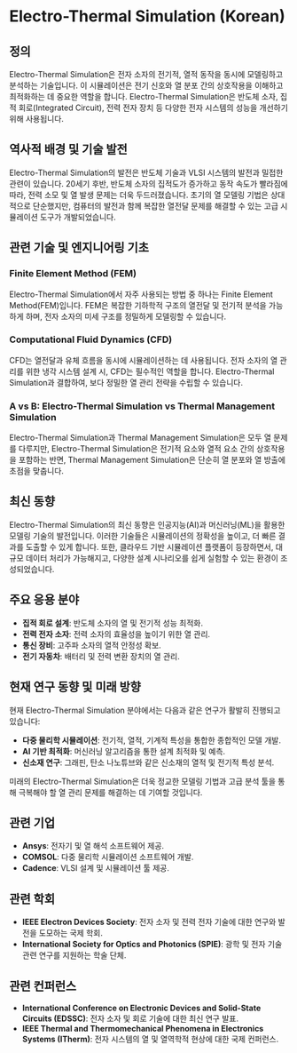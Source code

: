 # Electro-Thermal Simulation (Korean)

## 정의

Electro-Thermal Simulation은 전자 소자의 전기적, 열적 동작을 동시에 모델링하고 분석하는 기술입니다. 이 시뮬레이션은 전기 신호와 열 분포 간의 상호작용을 이해하고 최적화하는 데 중요한 역할을 합니다. Electro-Thermal Simulation은 반도체 소자, 집적 회로(Integrated Circuit), 전력 전자 장치 등 다양한 전자 시스템의 성능을 개선하기 위해 사용됩니다.

## 역사적 배경 및 기술 발전

Electro-Thermal Simulation의 발전은 반도체 기술과 VLSI 시스템의 발전과 밀접한 관련이 있습니다. 20세기 후반, 반도체 소자의 집적도가 증가하고 동작 속도가 빨라짐에 따라, 전력 소모 및 열 발생 문제는 더욱 두드러졌습니다. 초기의 열 모델링 기법은 상대적으로 단순했지만, 컴퓨터의 발전과 함께 복잡한 열전달 문제를 해결할 수 있는 고급 시뮬레이션 도구가 개발되었습니다.

## 관련 기술 및 엔지니어링 기초

### Finite Element Method (FEM)

Electro-Thermal Simulation에서 자주 사용되는 방법 중 하나는 Finite Element Method(FEM)입니다. FEM은 복잡한 기하학적 구조의 열전달 및 전기적 분석을 가능하게 하며, 전자 소자의 미세 구조를 정밀하게 모델링할 수 있습니다.

### Computational Fluid Dynamics (CFD)

CFD는 열전달과 유체 흐름을 동시에 시뮬레이션하는 데 사용됩니다. 전자 소자의 열 관리를 위한 냉각 시스템 설계 시, CFD는 필수적인 역할을 합니다. Electro-Thermal Simulation과 결합하여, 보다 정밀한 열 관리 전략을 수립할 수 있습니다.

### A vs B: Electro-Thermal Simulation vs Thermal Management Simulation

Electro-Thermal Simulation과 Thermal Management Simulation은 모두 열 문제를 다루지만, Electro-Thermal Simulation은 전기적 요소와 열적 요소 간의 상호작용을 포함하는 반면, Thermal Management Simulation은 단순히 열 분포와 열 방출에 초점을 맞춥니다.

## 최신 동향

Electro-Thermal Simulation의 최신 동향은 인공지능(AI)과 머신러닝(ML)을 활용한 모델링 기술의 발전입니다. 이러한 기술들은 시뮬레이션의 정확성을 높이고, 더 빠른 결과를 도출할 수 있게 합니다. 또한, 클라우드 기반 시뮬레이션 플랫폼이 등장하면서, 대규모 데이터 처리가 가능해지고, 다양한 설계 시나리오를 쉽게 실험할 수 있는 환경이 조성되었습니다.

## 주요 응용 분야

- **집적 회로 설계**: 반도체 소자의 열 및 전기적 성능 최적화.
- **전력 전자 소자**: 전력 소자의 효율성을 높이기 위한 열 관리.
- **통신 장비**: 고주파 소자의 열적 안정성 확보.
- **전기 자동차**: 배터리 및 전력 변환 장치의 열 관리.

## 현재 연구 동향 및 미래 방향

현재 Electro-Thermal Simulation 분야에서는 다음과 같은 연구가 활발히 진행되고 있습니다:

- **다중 물리학 시뮬레이션**: 전기적, 열적, 기계적 특성을 통합한 종합적인 모델 개발.
- **AI 기반 최적화**: 머신러닝 알고리즘을 통한 설계 최적화 및 예측.
- **신소재 연구**: 그래핀, 탄소 나노튜브와 같은 신소재의 열적 및 전기적 특성 분석.

미래의 Electro-Thermal Simulation은 더욱 정교한 모델링 기법과 고급 분석 툴을 통해 극복해야 할 열 관리 문제를 해결하는 데 기여할 것입니다.

## 관련 기업

- **Ansys**: 전자기 및 열 해석 소프트웨어 제공.
- **COMSOL**: 다중 물리학 시뮬레이션 소프트웨어 개발.
- **Cadence**: VLSI 설계 및 시뮬레이션 툴 제공.

## 관련 학회

- **IEEE Electron Devices Society**: 전자 소자 및 전력 전자 기술에 대한 연구와 발전을 도모하는 국제 학회.
- **International Society for Optics and Photonics (SPIE)**: 광학 및 전자 기술 관련 연구를 지원하는 학술 단체.

## 관련 컨퍼런스

- **International Conference on Electronic Devices and Solid-State Circuits (EDSSC)**: 전자 소자 및 회로 기술에 대한 최신 연구 발표.
- **IEEE Thermal and Thermomechanical Phenomena in Electronics Systems (ITherm)**: 전자 시스템의 열 및 열역학적 현상에 대한 국제 컨퍼런스.